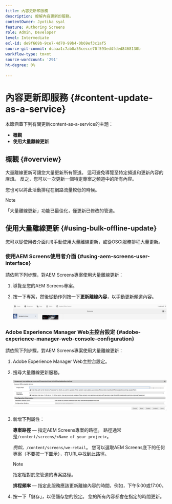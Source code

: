 ```yaml
---
title: 內容更新即服務
description: 瞭解內容更新即服務。
contentOwner: Jyotika syal
feature: Authoring Screens
role: Admin, Developer
level: Intermediate
exl-id: de9f669b-9ce7-4d70-99b4-0b69ef3c1af5
source-git-commit: dcaaa1c7ab0a55cecce70f593ed4fded8468130b
workflow-type: tm+mt
source-wordcount: '291'
ht-degree: 0%

---
```


# 內容更新即服務 {#content-update-as-a-service}

本節涵蓋下列有關更新content-as-a-service的主題：

* **概觀**
* **使用大量離線更新**

<!--
>[!CAUTION]
>
>This AEM Screens functionality is only available, if you have installed AEM 6.3 Feature Pack 3 or AEM 6.4 Screens Feature Pack 1.
>
>To get access to this Feature Pack, contact Adobe Support and request access. When you have permission you can download it from Package Share. -->

## 概觀 {#overview}

大量離線更新可讓您大量更新所有管道。 這可避免導覽至特定頻道和更新內容的麻煩。 反之，您可以一次更新一個特定專案之頻道中的所有內容。

您也可以將此活動排程在網路流量較低的時候。

>[!NOTE]
>
>「大量離線更新」功能已最佳化，僅更新已修改的管道。

## 使用大量離線更新 {#using-bulk-offline-update}

您可以從使用者介面(UI)手動使用大量離線更新，或從OSGi服務排程大量更新。

### 使用AEM Screens使用者介面 {#using-aem-screens-user-interface}

請依照下列步驟，對AEM Screens專案使用大量離線更新：

1. 導覽至您的AEM Screens專案。
1. 按一下專案，然後從動作列按一下&#x200B;**更新離線內容**，以手動更新頻道內容。

   ![screen_shot_2018-04-24at122256pm](assets/screen_shot_2018-04-24at122256pm.png)

### Adobe Experience Manager Web主控台設定 {#adobe-experience-manager-web-console-configuration}

請依照下列步驟，對AEM Screens專案使用大量離線更新：

1. Adobe Experience Manager Web主控台設定。
1. 搜尋大量離線更新服務。

   ![screen_shot_2018-04-24at121428pm](assets/screen_shot_2018-04-24at121428pm.png)

1. 新增下列屬性：

   **專案路徑** — 指定AEM Screens專案的路徑。 路徑通常是`/content/screens/<Name of your project>`。

   *例如*，`/content/screens/we-retail`。 您可以選取AEM Screens底下的任何專案（不要按一下圖示），在URL中找到此路徑。

   >[!NOTE]
   >
   >指定相對於您管道的專案路徑。

   **排程頻率** — 指定此服務應該更新離線內容的時間，例如，下午5:00或17:00。

1. 按一下「儲存&#x200B;**&#x200B;**」，以便儲存您的設定。 您的所有內容都會在指定的時間更新。
